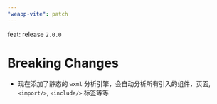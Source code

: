 ```yaml
---
"weapp-vite": patch
---
```


feat: release `2.0.0`

# Breaking Changes

- 现在添加了静态的 `wxml` 分析引擎，会自动分析所有引入的组件，页面, `<import/>`,  `<include/>` 标签等等
